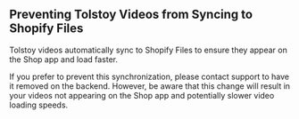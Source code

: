 ## Preventing Tolstoy Videos from Syncing to Shopify Files

Tolstoy videos automatically sync to Shopify Files to ensure they appear on the Shop app and load faster. 

If you prefer to prevent this synchronization, please contact support to have it removed on the backend. However, be aware that this change will result in your videos not appearing on the Shop app and potentially slower video loading speeds.